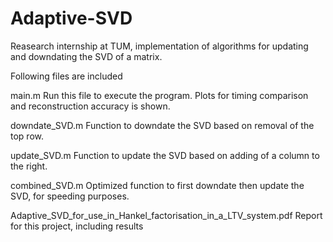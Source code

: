 # Adaptive-SVD
Reasearch internship at TUM, implementation of algorithms for updating and downdating the SVD of a matrix.

Following files are included

main.m
Run this file to execute the program. Plots for timing comparison and reconstruction accuracy is shown.

downdate_SVD.m
Function to downdate the SVD based on removal of the top row.

update_SVD.m
Function to update the SVD based on adding of a column to the right. 

combined_SVD.m
Optimized function to first downdate then update the SVD, for speeding purposes.

Adaptive_SVD_for_use_in_Hankel_factorisation_in_a_LTV_system.pdf
Report for this project, including results